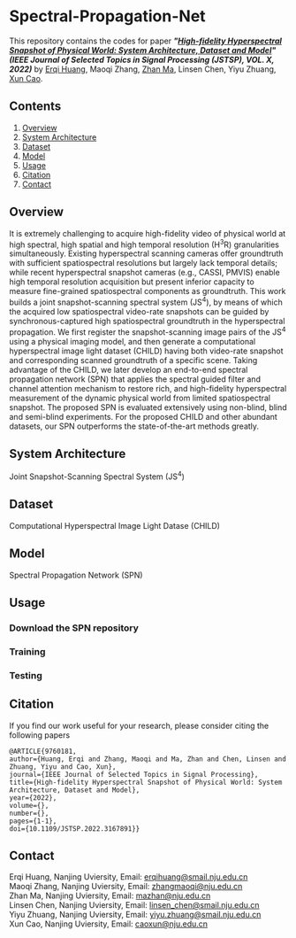 # Spectral-Propagation-Net
This repository contains the codes for paper ***"[High-fidelity Hyperspectral Snapshot of Physical World: System Architecture, Dataset and Model](https://ieeexplore.ieee.org/document/9760181)"
(IEEE Journal of Selected Topics in Signal Processing (JSTSP), VOL. X, 2022)*** by [Erqi Huang](https://erqihuang.github.io/), Maoqi Zhang, [Zhan Ma](https://vision.nju.edu.cn/fc/d3/c29470a457939/page.htm), Linsen Chen, Yiyu Zhuang, [Xun Cao](https://cite.nju.edu.cn/People/Faculty/20190621/i5054.html).

## Contents
1. [Overview](#overview)
2. [System Architecture](#system-architecture)
3. [Dataset](#dataset)
4. [Model](#model)
5. [Usage](#usage)
6. [Citation](#citation)
7. [Contact](#contact)

## Overview
It is extremely challenging to acquire high-fidelity video of physical world at high spectral, high spatial and high temporal resolution (H<sup>3</sup>R) granularities simultaneously. Existing hyperspectral scanning cameras offer groundtruth with sufficient spatiospectral resolutions but largely lack temporal details; while recent hyperspectral snapshot cameras (e.g., CASSI, PMVIS) enable high temporal resolution acquisition but present inferior capacity to measure fine-grained spatiospectral components as groundtruth. This work builds a joint snapshot-scanning spectral system (JS<sup>4</sup>), by means of which the acquired low spatiospectral video-rate snapshots can be guided by synchronous-captured high spatiospectral groundtruth in the hyperspectral propagation. We first register the snapshot-scanning image pairs of the JS<sup>4</sup> using a physical imaging model, and then generate a computational hyperspectral image light dataset (CHILD) having both video-rate snapshot and corresponding scanned groundtruth of a specific scene. Taking advantage of the CHILD, we later develop an end-to-end spectral propagation network (SPN) that applies the spectral guided filter and channel attention mechanism to restore rich, and high-fidelity hyperspectral measurement of the dynamic physical world from limited spatiospectral snapshot. The proposed SPN is evaluated extensively using non-blind, blind and semi-blind experiments. For the proposed CHILD and other abundant datasets, our SPN outperforms the state-of-the-art methods greatly.

## System Architecture
Joint Snapshot-Scanning Spectral System (JS<sup>4</sup>)

## Dataset
Computational Hyperspectral Image Light Datase (CHILD)

## Model
Spectral Propagation Network (SPN)

## Usage
### Download the SPN repository
### Training
### Testing

## Citation
If you find our work useful for your research, please consider citing the following papers

```
@ARTICLE{9760181,  
author={Huang, Erqi and Zhang, Maoqi and Ma, Zhan and Chen, Linsen and Zhuang, Yiyu and Cao, Xun},  
journal={IEEE Journal of Selected Topics in Signal Processing},   
title={High-fidelity Hyperspectral Snapshot of Physical World: System Architecture, Dataset and Model},   
year={2022},  
volume={},  
number={},  
pages={1-1},  
doi={10.1109/JSTSP.2022.3167891}}
```

## Contact
Erqi Huang, Nanjing Uviersity, Email: erqihuang@smail.nju.edu.cn \
Maoqi Zhang, Nanjing Uviersity, Email: zhangmaoqi@nju.edu.cn \
Zhan Ma, Nanjing Uviersity, Email: mazhan@nju.edu.cn \
Linsen Chen, Nanjing Uviersity, Email: linsen_chen@smail.nju.edu.cn \
Yiyu Zhuang, Nanjing Uviersity, Email: yiyu.zhuang@smail.nju.edu.cn \
Xun Cao, Nanjing Uviersity, Email: caoxun@nju.edu.cn
